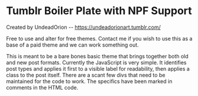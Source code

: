 # Tumblr Boiler Plate with NPF Support
Created by UndeadOrion -- https://undeadorionart.tumblr.com/

Free to use and alter for free themes. Contact me if you wish to use this as a base of a paid theme and we can work something out. 

This is meant to be a bare bones basic theme that brings together both old and new post formats. Currently the JavaScript is very simple. It identifies post types and applies it first to a visible label for readability, then applies a class to the post itself. There are a scant few divs that need to be maintained for the code to work. The specifics have been marked in comments in the HTML code. 
